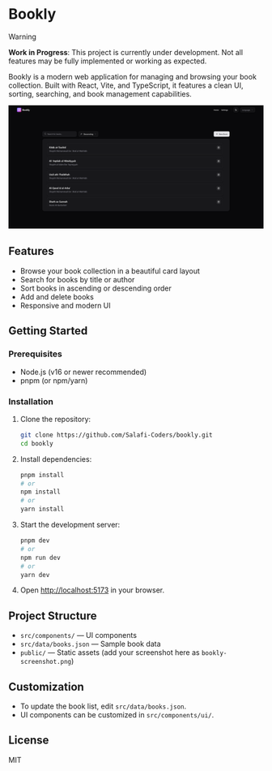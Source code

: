 # Bookly

> [!WARNING]
> **Work in Progress**: This project is currently under development. Not all features may be fully implemented or working as expected.

Bookly is a modern web application for managing and browsing your book collection. Built with React, Vite, and TypeScript, it features a clean UI, sorting, searching, and book management capabilities.

![Bookly Screenshot](./public/bookly-screenshot.png)

## Features

- Browse your book collection in a beautiful card layout
- Search for books by title or author
- Sort books in ascending or descending order
- Add and delete books
- Responsive and modern UI

## Getting Started

### Prerequisites
- Node.js (v16 or newer recommended)
- pnpm (or npm/yarn)

### Installation

1. Clone the repository:
   ```sh
   git clone https://github.com/Salafi-Coders/bookly.git
   cd bookly
   ```
2. Install dependencies:
   ```sh
   pnpm install
   # or
   npm install
   # or
   yarn install
   ```
3. Start the development server:
   ```sh
   pnpm dev
   # or
   npm run dev
   # or
   yarn dev
   ```
4. Open [http://localhost:5173](http://localhost:5173) in your browser.

## Project Structure

- `src/components/` — UI components
- `src/data/books.json` — Sample book data
- `public/` — Static assets (add your screenshot here as `bookly-screenshot.png`)

## Customization
- To update the book list, edit `src/data/books.json`.
- UI components can be customized in `src/components/ui/`.

## License

MIT
